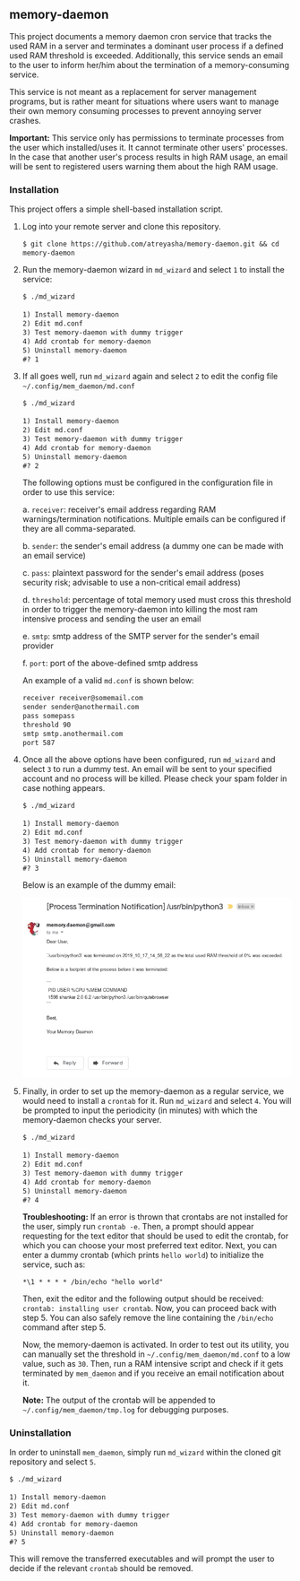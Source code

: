 ## memory-daemon

This project documents a memory daemon cron service that tracks the used RAM in a server and terminates a dominant user process if a defined used RAM threshold is exceeded. Additionally, this service sends an email to the user to inform her/him about the termination of a memory-consuming service.

This service is not meant as a replacement for server management programs, but is rather meant for situations where users want to manage their own memory consuming processes to prevent annoying server crashes.

**Important:** This service only has permissions to terminate processes from the user which installed/uses it. It cannot terminate other users' processes. In the case that another user's process results in high RAM usage, an email will be sent to registered users warning them about the high RAM usage.

### Installation

This project offers a simple shell-based installation script.

1. Log into your remote server and clone this repository.

    ```shell
    $ git clone https://github.com/atreyasha/memory-daemon.git && cd memory-daemon
    ```
    
2. Run the memory-daemon wizard in `md_wizard` and select `1` to install the service:

    ```
    $ ./md_wizard

    1) Install memory-daemon
    2) Edit md.conf
    3) Test memory-daemon with dummy trigger
    4) Add crontab for memory-daemon
    5) Uninstall memory-daemon
    #? 1
    ```

3. If all goes well, run `md_wizard` again and select `2` to edit the config file `~/.config/mem_daemon/md.conf`

    ```
    $ ./md_wizard

    1) Install memory-daemon
    2) Edit md.conf
    3) Test memory-daemon with dummy trigger
    4) Add crontab for memory-daemon
    5) Uninstall memory-daemon
    #? 2
    ```

    The following options must be configured in the configuration file in order to use this service:

    a. `receiver`: receiver's email address regarding RAM warnings/termination notifications. Multiple emails can be configured if they are all comma-separated.

    b. `sender`: the sender's email address (a dummy one can be made with an email service)

    c. `pass`: plaintext password for the sender's email address (poses security risk; advisable to use a non-critical email address)

    d. `threshold`: percentage of total memory used must cross this threshold in order to trigger the memory-daemon into killing the most ram intensive process and sending the user an email

    e. `smtp`: smtp address of the SMTP server for the sender's email provider

    f. `port`: port of the above-defined smtp address

    An example of a valid `md.conf` is shown below:

    ```
    receiver receiver@somemail.com
    sender sender@anothermail.com
    pass somepass
    threshold 90
    smtp smtp.anothermail.com
    port 587
    ```

4. Once all the above options have been configured, run `md_wizard` and select `3` to run a dummy test. An email will be sent to your specified account and no process will be killed. Please check your spam folder in case nothing appears.

    ```
    $ ./md_wizard

    1) Install memory-daemon
    2) Edit md.conf
    3) Test memory-daemon with dummy trigger
    4) Add crontab for memory-daemon
    5) Uninstall memory-daemon
    #? 3
    ```

    Below is an example of the dummy email:
    
    <kbd>
    <img src="/img/screenshot.png" width="600">
    </kbd>

5. Finally, in order to set up the memory-daemon as a regular service, we would need to install a `crontab` for it. Run `md_wizard` and select `4`. You will be prompted to input the periodicity (in minutes) with which the memory-daemon checks your server. 

    ```
    $ ./md_wizard

    1) Install memory-daemon
    2) Edit md.conf
    3) Test memory-daemon with dummy trigger
    4) Add crontab for memory-daemon
    5) Uninstall memory-daemon
    #? 4
    ```

    **Troubleshooting:** If an error is thrown that crontabs are not installed for the user, simply run `crontab -e`. Then, a prompt should appear requesting for the text editor that should be used to edit the crontab, for which you can choose your most preferred text editor. Next, you can enter a dummy crontab (which prints `hello world`) to initialize the service, such as:
    
    ```
    *\1 * * * * /bin/echo "hello world"
    ```
    
    Then, exit the editor and the following output should be received: `crontab: installing user crontab`. Now, you can proceed back with step 5. You can also safely remove the line containing the `/bin/echo` command after step 5.

    Now, the memory-daemon is activated. In order to test out its utility, you can manually set the threshold in `~/.config/mem_daemon/md.conf` to a low value, such as `30`. Then, run a RAM intensive script and check if it gets terminated by `mem_daemon` and if you receive an email notification about it.

    **Note:** The output of the crontab will be appended to `~/.config/mem_daemon/tmp.log` for debugging purposes.

### Uninstallation

In order to uninstall `mem_daemon`, simply run `md_wizard` within the cloned git repository and select `5`.

```
$ ./md_wizard

1) Install memory-daemon
2) Edit md.conf
3) Test memory-daemon with dummy trigger
4) Add crontab for memory-daemon
5) Uninstall memory-daemon
#? 5
```

This will remove the transferred executables and will prompt the user to decide if the relevant `crontab` should be removed.
